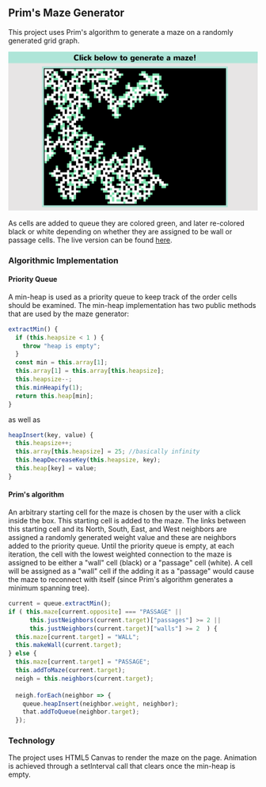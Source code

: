 ## Prim's Maze Generator

This project uses Prim's algorithm to generate a maze on a randomly generated grid graph.

![maze_in_progress](./maze_in_progress.png)

As cells are added to queue they are colored green, and later re-colored black or white depending on whether they are assigned to be wall or passage cells. The live version can be found [here](https://revillan.github.io/maze_generator/).

### Algorithmic Implementation

#### Priority Queue

A min-heap is used as a priority queue to keep track of the order cells should be examined. The min-heap implementation has two public methods that are used by the maze generator:

```javascript
extractMin() {
  if (this.heapsize < 1 ) {
    throw "heap is empty";
  }
  const min = this.array[1];
  this.array[1] = this.array[this.heapsize];
  this.heapsize--;
  this.minHeapify(1);
  return this.heap[min];
}
```
as well as

```javascript
heapInsert(key, value) {
  this.heapsize++;
  this.array[this.heapsize] = 25; //basically infinity
  this.heapDecreaseKey(this.heapsize, key);
  this.heap[key] = value;
}
```

#### Prim's algorithm

An arbitrary starting cell for the maze is chosen by the user with a click inside the box. This starting cell is added to the maze. The links between this starting cell and its North, South, East, and West neighbors are assigned a randomly generated weight value and these are neighbors added to the priority queue. Until the priority queue is empty, at each iteration, the cell with the lowest weighted connection to the maze is assigned to be either a "wall" cell (black) or a "passage" cell (white). A cell will be assigned as a "wall" cell if the adding it as a "passage" would cause the maze to reconnect with itself (since Prim's algorithm generates a minimum spanning tree).

```javascript
current = queue.extractMin();
if ( this.maze[current.opposite] === "PASSAGE" ||
      this.justNeighbors(current.target)["passages"] >= 2 ||
      this.justNeighbors(current.target)["walls"] >= 2  ) {
  this.maze[current.target] = "WALL";
  this.makeWall(current.target);
} else {
  this.maze[current.target] = "PASSAGE";
  this.addToMaze(current.target);
  neigh = this.neighbors(current.target);

  neigh.forEach(neighbor => {
    queue.heapInsert(neighbor.weight, neighbor);
    that.addToQueue(neighbor.target);
  });
```

### Technology

The project uses HTML5 Canvas to render the maze on the page. Animation
is achieved through a setInterval call that clears once the min-heap is
empty.
